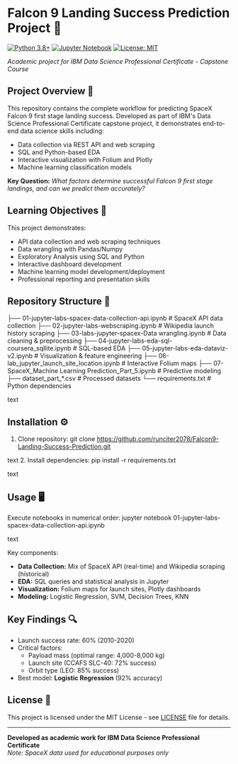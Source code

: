# Falcon 9 Landing Success Prediction Project 🚀

[![Python 3.8+](https://img.shields.io/badge/python-3.8+-blue.svg)](https://www.python.org/downloads/)
[![Jupyter Notebook](https://img.shields.io/badge/Jupyter-Notebook-orange)](https://jupyter.org/)
[![License: MIT](https://img.shields.io/badge/License-MIT-yellow.svg)](https://opensource.org/licenses/MIT)

*Academic project for IBM Data Science Professional Certificate - Capstone Course*

## Project Overview 📌
This repository contains the complete workflow for predicting SpaceX Falcon 9 first stage landing success. Developed as part of IBM's Data Science Professional Certificate capstone project, it demonstrates end-to-end data science skills including:

- Data collection via REST API and web scraping
- SQL and Python-based EDA
- Interactive visualization with Folium and Plotly
- Machine learning classification models

**Key Question:** *What factors determine successful Falcon 9 first stage landings, and can we predict them accurately?*

## Learning Objectives 🎯
This project demonstrates:
- API data collection and web scraping techniques
- Data wrangling with Pandas/Numpy
- Exploratory Analysis using SQL and Python
- Interactive dashboard development
- Machine learning model development/deployment
- Professional reporting and presentation skills

## Repository Structure 📂
├── 01-jupyter-labs-spacex-data-collection-api.ipynb # SpaceX API data collection
├── 02-jupyter-labs-webscraping.ipynb # Wikipedia launch history scraping
├── 03-labs-jupyter-spacex-Data wrangling.ipynb # Data cleaning & preprocessing
├── 04-jupyter-labs-eda-sql-coursera_sqllite.ipynb # SQL-based EDA
├── 05-jupyter-labs-eda-dataviz-v2.ipynb # Visualization & feature engineering
├── 06-lab_jupyter_launch_site_location.ipynb # Interactive Folium maps
├── 07-SpaceX_Machine Learning Prediction_Part_5.ipynb # Predictive modeling
├── dataset_part_*.csv # Processed datasets
└── requirements.txt # Python dependencies

text

## Installation ⚙️
1. Clone repository:
git clone https://github.com/runciter2078/Falcon9-Landing-Success-Prediction.git

text
2. Install dependencies:
pip install -r requirements.txt

text

## Usage 🖥️
Execute notebooks in numerical order:
jupyter notebook 01-jupyter-labs-spacex-data-collection-api.ipynb

text

Key components:
- **Data Collection:** Mix of SpaceX API (real-time) and Wikipedia scraping (historical)
- **EDA:** SQL queries and statistical analysis in Jupyter
- **Visualization:** Folium maps for launch sites, Plotly dashboards
- **Modeling:** Logistic Regression, SVM, Decision Trees, KNN

## Key Findings 🔍
- Launch success rate: 60% (2010-2020)
- Critical factors: 
  - Payload mass (optimal range: 4,000-8,000 kg)
  - Launch site (CCAFS SLC-40: 72% success)
  - Orbit type (LEO: 85% success)
- Best model: **Logistic Regression** (92% accuracy)

## License 📄
This project is licensed under the MIT License - see [LICENSE](LICENSE) file for details.

---

**Developed as academic work for IBM Data Science Professional Certificate**  
*Note: SpaceX data used for educational purposes only*
